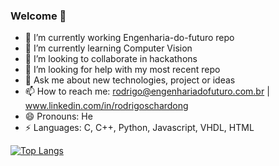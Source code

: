 ### Welcome 👋

- 🔭 I’m currently working Engenharia-do-futuro repo
- 🌱 I’m currently learning Computer Vision 
- 👯 I’m looking to collaborate in hackathons
- 🤔 I’m looking for help with my most recent repo
- 💬 Ask me about new technologies, project or ideas
- 📫 How to reach me: rodrigo@engenhariadofuturo.com.br | www.linkedin.com/in/rodrigoschardong
- 😄 Pronouns: He
- ⚡ Languages: C, C++, Python, Javascript, VHDL, HTML

<!---[![Rodrigo Schardong's github stats](https://github-readme-stats.vercel.app/api?username=rodrigoschardong&count_private=true&show_icons=true&theme=radical)](https://github.com/anuraghazra/github-readme-stats)
--->

[![Top Langs](https://github-readme-stats.vercel.app/api/top-langs/?username=rodrigoschardong&layout=compact&theme=radical)](https://github.com/GabrielPCamargo/github-readme-stats)



